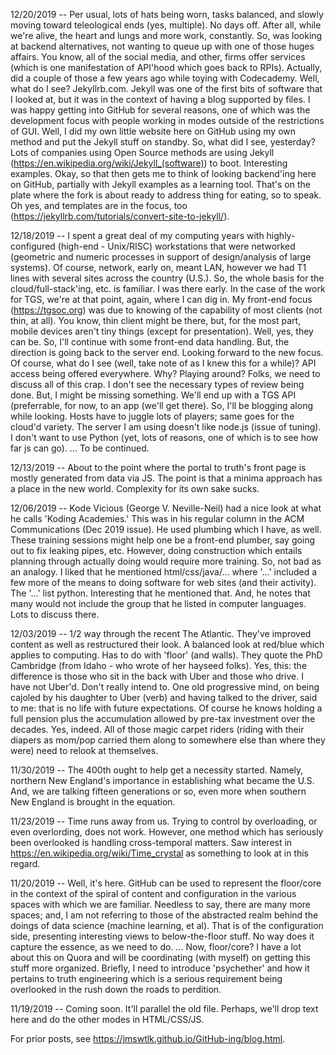 12/20/2019 -- Per usual, lots of hats being worn, tasks balanced, and slowly moving toward teleological ends (yes, multiple). No days off. After all, while we're alive, the heart and lungs and more work, constantly. So, was looking at backend alternatives, not wanting to queue up with one of those huges affairs. You know, all of the social media, and other, firms offer services (which is one manifestation of API'hood which goes back to RPIs). Actually, did a couple of those a few years ago while toying with Codecademy. Well, what do I see? Jekyllrb.com. Jekyll was one of the first bits of software that I looked at, but it was in the context of having a blog supported by files. I was happy getting into GitHub for several reasons, one of which was the development focus with people working in modes outside of the restrictions of GUI. Well, I did my own little website here on GitHub using my own method and put the Jekyll stuff on standby. So, what did I see, yesterday? Lots of companies using Open Source methods are using Jekyll (https://en.wikipedia.org/wiki/Jekyll_(software)) to boot. Interesting examples. Okay, so that then gets me to think of looking backend'ing here on GitHub, partially with Jekyll examples as a learning tool. That's on the plate where the fork is about ready to address thing for eating, so to speak. Oh yes, and templates are in the focus, too (https://jekyllrb.com/tutorials/convert-site-to-jekyll/).

12/18/2019 -- I spent a great deal of my computing years with highly-configured (high-end - Unix/RISC) workstations that were networked (geometric and numeric processes in support of design/analysis of large systems). Of course, network, early on, meant LAN, however we had T1 lines with several sites across the country (U.S.). So, the whole basis for the cloud/full-stack'ing, etc. is familiar. I was there early. In the case of the work for TGS, we're at that point, again, where I can dig in. My front-end focus (https://tgsoc.org) was due to knowing of the capability of most clients (not thin, at all). You know, thin client might be there, but, for the most part, mobile devices aren't tiny things (except for presentation). Well, yes, they can be. So, I'll continue with some front-end data handling. But, the direction is going back to the server end. Looking forward to the new focus. Of course, what do I see (well, take note of as I knew this for a while)? API access being offered everywhere. Why? Playing around? Folks, we need to discuss all of this crap. I don't see the necessary types of review being done. But, I might be missing something. We'll end up with a TGS API (preferrable, for now, to an app (we'll get there). So, I'll be blogging along while looking. Hosts have to juggle lots of players; same goes for the cloud'd variety. The server I am using doesn't like node.js (issue of tuning). I don't want to use Python (yet, lots of reasons, one of which is to see how far js can go). ... To be continued.  

12/13/2019 -- About to the point where the portal to truth's front page is mostly generated from data via JS. The point is that a minima approach has a place in the new world. Complexity for its own sake sucks. 

12/06/2019 -- Kode Vicious (George V. Neville-Neil) had a nice look at what he calls 'Koding Academies.' This was in his regular column in the ACM Communications (Dec 2019 issue). He used plumbing which I have, as well. These training sessions might help one be a front-end plumber, say going out to fix leaking pipes, etc. However, doing construction which entails planning through actually doing would require more training. So, not bad as an analogy. I liked that he mentioned html/css/java/... where '...' included a few more of the means to doing software for web sites (and their activity). The '...' list python. Interesting that he mentioned that. And, he notes that many would not include the group that he listed in computer languages. Lots to discuss there.  

12/03/2019 -- 1/2 way through the recent The Atlantic. They've improved content as well as restructured their look. A balanced look at red/blue which applies to computing. Has to do with 'floor' (and walls). They quote the PhD Cambridge (from Idaho - who wrote of her hayseed folks). Yes, this: the difference is those who sit in the back with Uber and those who drive. I have not Uber'd. Don't really intend to. One old progressive mind, on being cajoled by his daughter to Uber (verb) and having talked to the driver, said to me: that is no life with future expectations. Of course he knows holding a full pension plus the accumulation allowed by pre-tax investment over the decades. Yes, indeed. All of those magic carpet riders (riding with their diapers as mom/pop carried them along to somewhere else than where they were) need to relook at themselves. 

11/30/2019 -- The 400th ought to help get a necessity started. Namely, northern New England's importance in establishing what became the U.S. And, we are talking fifteen generations or so, even more when southern New England is brought in the equation.  

11/23/2019 -- Time runs away from us. Trying to control by overloading, or even overlording, does not work. However, one method which has seriously been overlooked is handling cross-temporal matters. Saw interest in https://en.wikipedia.org/wiki/Time_crystal as something to look at in this regard. 

11/20/2019 -- Well, it's here. GitHub can be used to represent the floor/core in the context of the spiral of content and configuration in the various spaces with which we are familiar. Needless to say, there are many more spaces; and, I am not referring to those of the abstracted realm behind the doings of data science (machine learning, et al). That is of the configuration side, presenting interesting views to below-the-floor stuff. No way does it capture the essence, as we need to do. ... Now, floor/core? I have a lot about this on Quora and will be coordinating (with myself) on getting this stuff more organized. Briefly, I need to introduce 'psychether' and how it pertains to truth engineering which is a serious requirement being overlooked in the rush down the roads to perdition. 

11/19/2019 -- Coming soon. It'll parallel the old file. Perhaps, we'll drop text here and do the other modes in HTML/CSS/JS. 

For prior posts, see https://jmswtlk.github.io/GitHub-ing/blog.html. 
